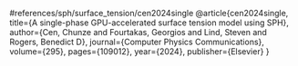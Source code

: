 #references/sph/surface_tension/cen2024single
@article{cen2024single,
  title={A single-phase GPU-accelerated surface tension model using SPH},
  author={Cen, Chunze and Fourtakas, Georgios and Lind, Steven and Rogers, Benedict D},
  journal={Computer Physics Communications},
  volume={295},
  pages={109012},
  year={2024},
  publisher={Elsevier}
}